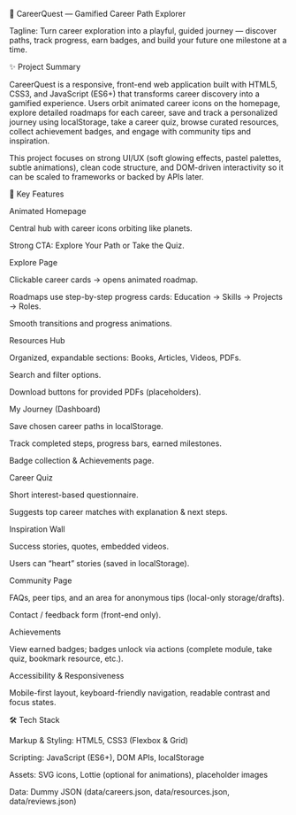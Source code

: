 🚀 CareerQuest — Gamified Career Path Explorer

Tagline: Turn career exploration into a playful, guided journey — discover paths, track progress, earn badges, and build your future one milestone at a time.

✨ Project Summary

CareerQuest is a responsive, front-end web application built with HTML5, CSS3, and JavaScript (ES6+) that transforms career discovery into a gamified experience. Users orbit animated career icons on the homepage, explore detailed roadmaps for each career, save and track a personalized journey using localStorage, take a career quiz, browse curated resources, collect achievement badges, and engage with community tips and inspiration.

This project focuses on strong UI/UX (soft glowing effects, pastel palettes, subtle animations), clean code structure, and DOM-driven interactivity so it can be scaled to frameworks or backed by APIs later.

🔑 Key Features

Animated Homepage

Central hub with career icons orbiting like planets.

Strong CTA: Explore Your Path or Take the Quiz.

Explore Page

Clickable career cards → opens animated roadmap.

Roadmaps use step-by-step progress cards: Education → Skills → Projects → Roles.

Smooth transitions and progress animations.

Resources Hub

Organized, expandable sections: Books, Articles, Videos, PDFs.

Search and filter options.

Download buttons for provided PDFs (placeholders).

My Journey (Dashboard)

Save chosen career paths in localStorage.

Track completed steps, progress bars, earned milestones.

Badge collection & Achievements page.

Career Quiz

Short interest-based questionnaire.

Suggests top career matches with explanation & next steps.

Inspiration Wall

Success stories, quotes, embedded videos.

Users can “heart” stories (saved in localStorage).

Community Page

FAQs, peer tips, and an area for anonymous tips (local-only storage/drafts).

Contact / feedback form (front-end only).

Achievements

View earned badges; badges unlock via actions (complete module, take quiz, bookmark resource, etc.).

Accessibility & Responsiveness

Mobile-first layout, keyboard-friendly navigation, readable contrast and focus states.

🛠 Tech Stack

Markup & Styling: HTML5, CSS3 (Flexbox & Grid)

Scripting: JavaScript (ES6+), DOM APIs, localStorage

Assets: SVG icons, Lottie (optional for animations), placeholder images

Data: Dummy JSON (data/careers.json, data/resources.json, data/reviews.json)
